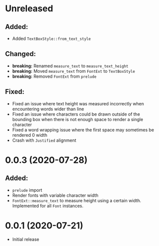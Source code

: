 Unreleased
==========

## Added:

 * Added `TextBoxStyle::from_text_style`

## Changed:

 * **breaking:** Renamed `measure_text` to `measure_text_height`
 * **breaking:** Moved `measure_text` from `FontExt` to `TextBoxStyle`
 * **breaking:** Removed `FontExt` from `prelude`

## Fixed:

 * Fixed an issue where text height was measured incorrectly when encountering words wider than line
 * Fixed an issue where characters could be drawn outside of the bounding box when there is not enough space to render a single character
 * Fixed a word wrapping issue where the first space may sometimes be rendered 0 width
 * Crash with `Justified` alignment

0.0.3 (2020-07-28)
==================

## Added:

 * `prelude` import
 * Render fonts with variable character width
 * `FontExt::measure_text` to measure height using a certain width. Implemented for all `Font` instances.

0.0.1 (2020-07-21)
==================
 * Initial release
